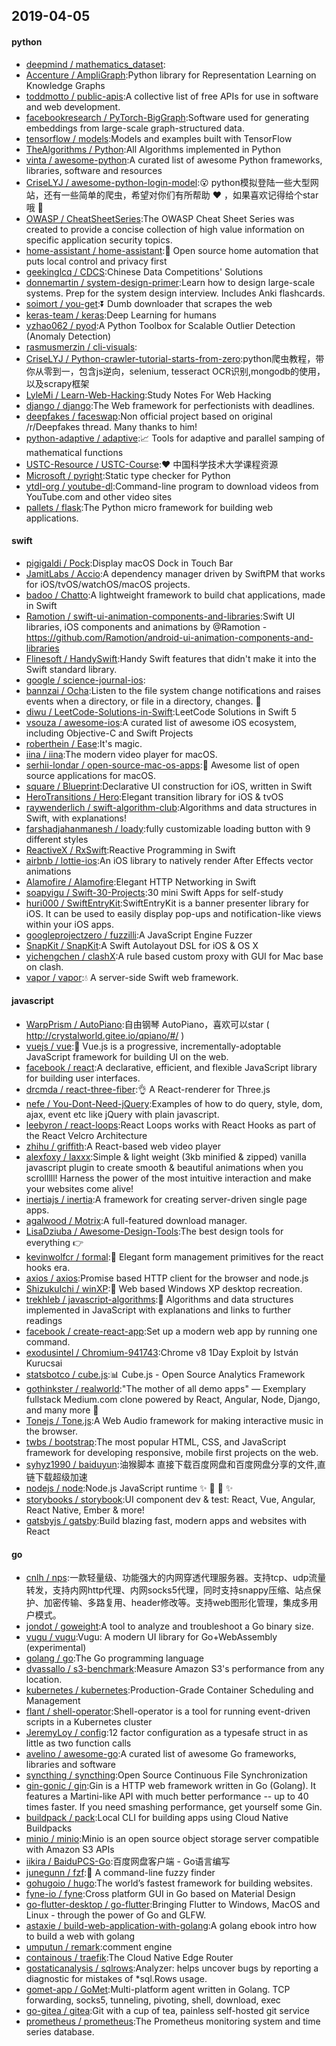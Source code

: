 ## 2019-04-05

#### python
* [deepmind / mathematics_dataset](https://github.com/deepmind/mathematics_dataset):
* [Accenture / AmpliGraph](https://github.com/Accenture/AmpliGraph):Python library for Representation Learning on Knowledge Graphs
* [toddmotto / public-apis](https://github.com/toddmotto/public-apis):A collective list of free APIs for use in software and web development.
* [facebookresearch / PyTorch-BigGraph](https://github.com/facebookresearch/PyTorch-BigGraph):Software used for generating embeddings from large-scale graph-structured data.
* [tensorflow / models](https://github.com/tensorflow/models):Models and examples built with TensorFlow
* [TheAlgorithms / Python](https://github.com/TheAlgorithms/Python):All Algorithms implemented in Python
* [vinta / awesome-python](https://github.com/vinta/awesome-python):A curated list of awesome Python frameworks, libraries, software and resources
* [CriseLYJ / awesome-python-login-model](https://github.com/CriseLYJ/awesome-python-login-model):😮
python模拟登陆一些大型网站，还有一些简单的爬虫，希望对你们有所帮助
❤️
，如果喜欢记得给个star哦
🌟
* [OWASP / CheatSheetSeries](https://github.com/OWASP/CheatSheetSeries):The OWASP Cheat Sheet Series was created to provide a concise collection of high value information on specific application security topics.
* [home-assistant / home-assistant](https://github.com/home-assistant/home-assistant):🏡
Open source home automation that puts local control and privacy first
* [geekinglcq / CDCS](https://github.com/geekinglcq/CDCS):Chinese Data Competitions' Solutions
* [donnemartin / system-design-primer](https://github.com/donnemartin/system-design-primer):Learn how to design large-scale systems. Prep for the system design interview. Includes Anki flashcards.
* [soimort / you-get](https://github.com/soimort/you-get):⏬
Dumb downloader that scrapes the web
* [keras-team / keras](https://github.com/keras-team/keras):Deep Learning for humans
* [yzhao062 / pyod](https://github.com/yzhao062/pyod):A Python Toolbox for Scalable Outlier Detection (Anomaly Detection)
* [rasmusmerzin / cli-visuals](https://github.com/rasmusmerzin/cli-visuals):
* [CriseLYJ / Python-crawler-tutorial-starts-from-zero](https://github.com/CriseLYJ/Python-crawler-tutorial-starts-from-zero):python爬虫教程，带你从零到一，包含js逆向，selenium, tesseract OCR识别,mongodb的使用，以及scrapy框架
* [LyleMi / Learn-Web-Hacking](https://github.com/LyleMi/Learn-Web-Hacking):Study Notes For Web Hacking
* [django / django](https://github.com/django/django):The Web framework for perfectionists with deadlines.
* [deepfakes / faceswap](https://github.com/deepfakes/faceswap):Non official project based on original /r/Deepfakes thread. Many thanks to him!
* [python-adaptive / adaptive](https://github.com/python-adaptive/adaptive):📈
Tools for adaptive and parallel samping of mathematical functions
* [USTC-Resource / USTC-Course](https://github.com/USTC-Resource/USTC-Course):❤️
中国科学技术大学课程资源
* [Microsoft / pyright](https://github.com/Microsoft/pyright):Static type checker for Python
* [ytdl-org / youtube-dl](https://github.com/ytdl-org/youtube-dl):Command-line program to download videos from YouTube.com and other video sites
* [pallets / flask](https://github.com/pallets/flask):The Python micro framework for building web applications.

#### swift
* [pigigaldi / Pock](https://github.com/pigigaldi/Pock):Display macOS Dock in Touch Bar
* [JamitLabs / Accio](https://github.com/JamitLabs/Accio):A dependency manager driven by SwiftPM that works for iOS/tvOS/watchOS/macOS projects.
* [badoo / Chatto](https://github.com/badoo/Chatto):A lightweight framework to build chat applications, made in Swift
* [Ramotion / swift-ui-animation-components-and-libraries](https://github.com/Ramotion/swift-ui-animation-components-and-libraries):Swift UI libraries, iOS components and animations by @Ramotion - https://github.com/Ramotion/android-ui-animation-components-and-libraries
* [Flinesoft / HandySwift](https://github.com/Flinesoft/HandySwift):Handy Swift features that didn't make it into the Swift standard library.
* [google / science-journal-ios](https://github.com/google/science-journal-ios):
* [bannzai / Ocha](https://github.com/bannzai/Ocha):Listen to the file system change notifications and raises events when a directory, or file in a directory, changes.
🍵
* [diwu / LeetCode-Solutions-in-Swift](https://github.com/diwu/LeetCode-Solutions-in-Swift):LeetCode Solutions in Swift 5
* [vsouza / awesome-ios](https://github.com/vsouza/awesome-ios):A curated list of awesome iOS ecosystem, including Objective-C and Swift Projects
* [roberthein / Ease](https://github.com/roberthein/Ease):It's magic.
* [iina / iina](https://github.com/iina/iina):The modern video player for macOS.
* [serhii-londar / open-source-mac-os-apps](https://github.com/serhii-londar/open-source-mac-os-apps):🚀
Awesome list of open source applications for macOS.
* [square / Blueprint](https://github.com/square/Blueprint):Declarative UI construction for iOS, written in Swift
* [HeroTransitions / Hero](https://github.com/HeroTransitions/Hero):Elegant transition library for iOS & tvOS
* [raywenderlich / swift-algorithm-club](https://github.com/raywenderlich/swift-algorithm-club):Algorithms and data structures in Swift, with explanations!
* [farshadjahanmanesh / loady](https://github.com/farshadjahanmanesh/loady):fully customizable loading button with 9 different styles
* [ReactiveX / RxSwift](https://github.com/ReactiveX/RxSwift):Reactive Programming in Swift
* [airbnb / lottie-ios](https://github.com/airbnb/lottie-ios):An iOS library to natively render After Effects vector animations
* [Alamofire / Alamofire](https://github.com/Alamofire/Alamofire):Elegant HTTP Networking in Swift
* [soapyigu / Swift-30-Projects](https://github.com/soapyigu/Swift-30-Projects):30 mini Swift Apps for self-study
* [huri000 / SwiftEntryKit](https://github.com/huri000/SwiftEntryKit):SwiftEntryKit is a banner presenter library for iOS. It can be used to easily display pop-ups and notification-like views within your iOS apps.
* [googleprojectzero / fuzzilli](https://github.com/googleprojectzero/fuzzilli):A JavaScript Engine Fuzzer
* [SnapKit / SnapKit](https://github.com/SnapKit/SnapKit):A Swift Autolayout DSL for iOS & OS X
* [yichengchen / clashX](https://github.com/yichengchen/clashX):A rule based custom proxy with GUI for Mac base on clash.
* [vapor / vapor](https://github.com/vapor/vapor):💧
A server-side Swift web framework.

#### javascript
* [WarpPrism / AutoPiano](https://github.com/WarpPrism/AutoPiano):自由钢琴 AutoPiano，喜欢可以star ( http://crystalworld.gitee.io/qpiano/#/ )
* [vuejs / vue](https://github.com/vuejs/vue):🖖
Vue.js is a progressive, incrementally-adoptable JavaScript framework for building UI on the web.
* [facebook / react](https://github.com/facebook/react):A declarative, efficient, and flexible JavaScript library for building user interfaces.
* [drcmda / react-three-fiber](https://github.com/drcmda/react-three-fiber):👌
A React-renderer for Three.js
* [nefe / You-Dont-Need-jQuery](https://github.com/nefe/You-Dont-Need-jQuery):Examples of how to do query, style, dom, ajax, event etc like jQuery with plain javascript.
* [leebyron / react-loops](https://github.com/leebyron/react-loops):React Loops works with React Hooks as part of the React Velcro Architecture
* [zhihu / griffith](https://github.com/zhihu/griffith):A React-based web video player
* [alexfoxy / laxxx](https://github.com/alexfoxy/laxxx):Simple & light weight (3kb minified & zipped) vanilla javascript plugin to create smooth & beautiful animations when you scrolllll! Harness the power of the most intuitive interaction and make your websites come alive!
* [inertiajs / inertia](https://github.com/inertiajs/inertia):A framework for creating server-driven single page apps.
* [agalwood / Motrix](https://github.com/agalwood/Motrix):A full-featured download manager.
* [LisaDziuba / Awesome-Design-Tools](https://github.com/LisaDziuba/Awesome-Design-Tools):The best design tools for everything
👉
* [kevinwolfcr / formal](https://github.com/kevinwolfcr/formal):👔
Elegant form management primitives for the react hooks era.
* [axios / axios](https://github.com/axios/axios):Promise based HTTP client for the browser and node.js
* [ShizukuIchi / winXP](https://github.com/ShizukuIchi/winXP):🏁
Web based Windows XP desktop recreation.
* [trekhleb / javascript-algorithms](https://github.com/trekhleb/javascript-algorithms):📝
Algorithms and data structures implemented in JavaScript with explanations and links to further readings
* [facebook / create-react-app](https://github.com/facebook/create-react-app):Set up a modern web app by running one command.
* [exodusintel / Chromium-941743](https://github.com/exodusintel/Chromium-941743):Chrome v8 1Day Exploit by István Kurucsai
* [statsbotco / cube.js](https://github.com/statsbotco/cube.js):📊
Cube.js - Open Source Analytics Framework
* [gothinkster / realworld](https://github.com/gothinkster/realworld):"The mother of all demo apps" — Exemplary fullstack Medium.com clone powered by React, Angular, Node, Django, and many more
🏅
* [Tonejs / Tone.js](https://github.com/Tonejs/Tone.js):A Web Audio framework for making interactive music in the browser.
* [twbs / bootstrap](https://github.com/twbs/bootstrap):The most popular HTML, CSS, and JavaScript framework for developing responsive, mobile first projects on the web.
* [syhyz1990 / baiduyun](https://github.com/syhyz1990/baiduyun):油猴脚本 直接下载百度网盘和百度网盘分享的文件,直链下载超级加速
* [nodejs / node](https://github.com/nodejs/node):Node.js JavaScript runtime
✨
🐢
🚀
✨
* [storybooks / storybook](https://github.com/storybooks/storybook):UI component dev & test: React, Vue, Angular, React Native, Ember & more!
* [gatsbyjs / gatsby](https://github.com/gatsbyjs/gatsby):Build blazing fast, modern apps and websites with React

#### go
* [cnlh / nps](https://github.com/cnlh/nps):一款轻量级、功能强大的内网穿透代理服务器。支持tcp、udp流量转发，支持内网http代理、内网socks5代理，同时支持snappy压缩、站点保护、加密传输、多路复用、header修改等。支持web图形化管理，集成多用户模式。
* [jondot / goweight](https://github.com/jondot/goweight):A tool to analyze and troubleshoot a Go binary size.
* [vugu / vugu](https://github.com/vugu/vugu):Vugu: A modern UI library for Go+WebAssembly (experimental)
* [golang / go](https://github.com/golang/go):The Go programming language
* [dvassallo / s3-benchmark](https://github.com/dvassallo/s3-benchmark):Measure Amazon S3's performance from any location.
* [kubernetes / kubernetes](https://github.com/kubernetes/kubernetes):Production-Grade Container Scheduling and Management
* [flant / shell-operator](https://github.com/flant/shell-operator):Shell-operator is a tool for running event-driven scripts in a Kubernetes cluster
* [JeremyLoy / config](https://github.com/JeremyLoy/config):12 factor configuration as a typesafe struct in as little as two function calls
* [avelino / awesome-go](https://github.com/avelino/awesome-go):A curated list of awesome Go frameworks, libraries and software
* [syncthing / syncthing](https://github.com/syncthing/syncthing):Open Source Continuous File Synchronization
* [gin-gonic / gin](https://github.com/gin-gonic/gin):Gin is a HTTP web framework written in Go (Golang). It features a Martini-like API with much better performance -- up to 40 times faster. If you need smashing performance, get yourself some Gin.
* [buildpack / pack](https://github.com/buildpack/pack):Local CLI for building apps using Cloud Native Buildpacks
* [minio / minio](https://github.com/minio/minio):Minio is an open source object storage server compatible with Amazon S3 APIs
* [iikira / BaiduPCS-Go](https://github.com/iikira/BaiduPCS-Go):百度网盘客户端 - Go语言编写
* [junegunn / fzf](https://github.com/junegunn/fzf):🌸
A command-line fuzzy finder
* [gohugoio / hugo](https://github.com/gohugoio/hugo):The world’s fastest framework for building websites.
* [fyne-io / fyne](https://github.com/fyne-io/fyne):Cross platform GUI in Go based on Material Design
* [go-flutter-desktop / go-flutter](https://github.com/go-flutter-desktop/go-flutter):Bringing Flutter to Windows, MacOS and Linux - through the power of Go and GLFW.
* [astaxie / build-web-application-with-golang](https://github.com/astaxie/build-web-application-with-golang):A golang ebook intro how to build a web with golang
* [umputun / remark](https://github.com/umputun/remark):comment engine
* [containous / traefik](https://github.com/containous/traefik):The Cloud Native Edge Router
* [gostaticanalysis / sqlrows](https://github.com/gostaticanalysis/sqlrows):Analyzer: helps uncover bugs by reporting a diagnostic for mistakes of *sql.Rows usage.
* [gomet-app / GoMet](https://github.com/gomet-app/GoMet):Multi-platform agent written in Golang. TCP forwarding, socks5, tunneling, pivoting, shell, download, exec
* [go-gitea / gitea](https://github.com/go-gitea/gitea):Git with a cup of tea, painless self-hosted git service
* [prometheus / prometheus](https://github.com/prometheus/prometheus):The Prometheus monitoring system and time series database.

